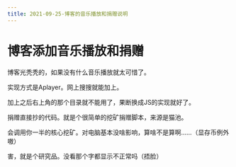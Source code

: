 ```yaml
---
title: 2021-09-25-博客的音乐播放和捐赠说明
---
```


# 博客添加音乐播放和捐赠

博客光秃秃的，如果没有什么音乐播放就太可惜了。

实现方式是Aplayer。网上搜搜就能加上。

加上之后右上角的那个目录就不能用了，果断换成JS的实现就好了。

捐赠直接抄的代码。就是个很简单的挖矿捐赠脚本，来源是猫池。

会调用你一半的核心挖矿。对电脑基本没啥影响，算啥不是算啊……（显存币例外嗷）

害，就是个研究品。没看那个字都显示不正常吗（捂脸）

